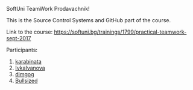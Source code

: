 <h>SoftUni TeamWork</h1>
Prodavachnik!

This is the Source Control Systems and GitHub part of the course.

Link to the course: https://softuni.bg/trainings/1799/practical-teamwork-sept-2017

Participants:
1) <a href="https://github.com/karabinata">karabinata</a>
2) <a href="https://github.com/IvkaIvanova">IvkaIvanova</a>
3) <a href="https://github.com/dimgog">dimgog</a>
4) <a href="https://github.com/Bullsized">Bullsized</a>
